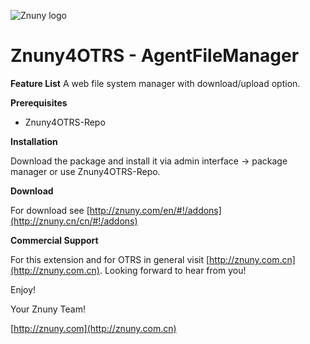 ![Znuny logo](http://znuny.com/assets/logo_small.png)

Znuny4OTRS - AgentFileManager
==============================

**Feature List**
A web file system manager with download/upload option.

**Prerequisites**

- Znuny4OTRS-Repo

**Installation**

Download the package and install it via admin interface -> package manager or use Znuny4OTRS-Repo.

**Download**

For download see [http://znuny.com/en/#!/addons](http://znuny.cn/cn/#!/addons)

**Commercial Support**

For this extension and for OTRS in general visit [http://znuny.com.cn](http://znuny.com.cn). Looking forward to hear from you!

Enjoy!

 Your Znuny Team!

 [http://znuny.com](http://znuny.com.cn)


